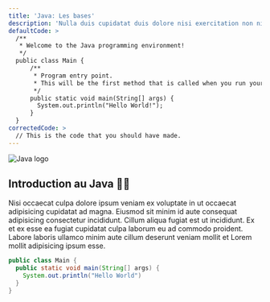 ```yaml
---
title: 'Java: Les bases'
description: 'Nulla duis cupidatat duis dolore nisi exercitation non nisi est enim aute.'
defaultCode: >
  /**
   * Welcome to the Java programming environment!
   */
  public class Main {
      /**
       * Program entry point.
       * This will be the first method that is called when you run your program.
       */
      public static void main(String[] args) {
        System.out.println("Hello World!");
      }
  }
correctedCode: >
  // This is the code that you should have made.
---
```


![Java logo](https://kinsta.com/wp-content/uploads/2023/01/Java-logo.png)

## Introduction au Java 👨‍💻

Nisi occaecat culpa dolore ipsum veniam ex voluptate in ut occaecat adipisicing cupidatat ad magna. Eiusmod sit minim id aute consequat adipisicing consectetur incididunt. Cillum aliqua fugiat est ut incididunt. Ex et ex esse ea fugiat cupidatat culpa laborum eu ad commodo proident. Labore laboris ullamco minim aute cillum deserunt veniam mollit et Lorem mollit adipisicing ipsum esse.

```java
public class Main {
  public static void main(String[] args) {
    System.out.println("Hello World")
  }
}
```
